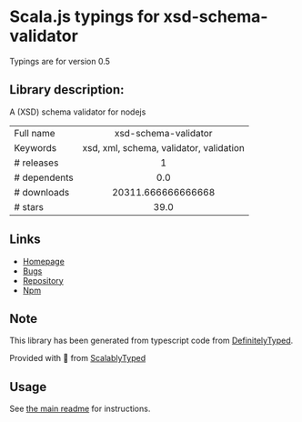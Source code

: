 
# Scala.js typings for xsd-schema-validator

Typings are for version 0.5

## Library description:
A (XSD) schema validator for nodejs

|                    |                 |
| ------------------ | :-------------: |
| Full name          | xsd-schema-validator |
| Keywords           | xsd, xml, schema, validator, validation |
| # releases         | 1 |
| # dependents       | 0.0 |
| # downloads        | 20311.666666666668 |
| # stars            | 39.0 |

## Links
- [Homepage](https://github.com/nikku/node-xsd-schema-validator#readme)
- [Bugs](https://github.com/nikku/node-xsd-schema-validator/issues)
- [Repository](https://github.com/nikku/node-xsd-schema-validator)
- [Npm](https://www.npmjs.com/package/xsd-schema-validator)
    


## Note
This library has been generated from typescript code from [DefinitelyTyped](https://definitelytyped.org).

Provided with :purple_heart: from [ScalablyTyped](https://github.com/oyvindberg/ScalablyTyped)

## Usage
See [the main readme](../../readme.md) for instructions.


